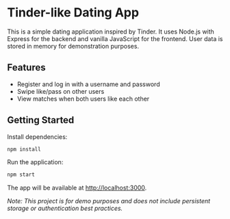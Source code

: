# Tinder-like Dating App

This is a simple dating application inspired by Tinder. It uses Node.js with Express for the backend and vanilla JavaScript for the frontend. User data is stored in memory for demonstration purposes.

## Features

- Register and log in with a username and password
- Swipe like/pass on other users
- View matches when both users like each other

## Getting Started

Install dependencies:

```bash
npm install
```

Run the application:

```bash
npm start
```

The app will be available at [http://localhost:3000](http://localhost:3000).

*Note: This project is for demo purposes and does not include persistent storage or authentication best practices.*
